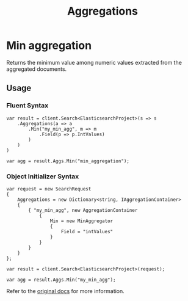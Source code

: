 ﻿---
template: layout.jade
title: Aggregations
menusection: aggregations
menuitem: min
---


# Min aggregation

Returns the minimum value among numeric values extracted from the aggregated documents.
## Usage

### Fluent Syntax

	var result = client.Search<ElasticsearchProject>(s => s
		.Aggregations(a => a
			.Min("my_min_agg", m => m
				.Field(p => p.IntValues)
			)
		)
	)

	var agg = result.Aggs.Min("min_aggregation");

### Object Initializer Syntax

	var request = new SearchRequest
	{
		Aggregations = new Dictionary<string, IAggregationContainer>
		{
			{ "my_min_agg", new AggregationContainer
				{
					Min = new MinAggregator
					{
						Field = "intValues"
					}
				}
			}
		}
	};

	var result = client.Search<ElasticsearchProject>(request);

	var agg = result.Aggs.Min("my_min_agg");

Refer to the [original docs](http://www.elasticsearch.org/guide/en/elasticsearch/reference/current/search-aggregations-metrics-min-aggregation.html) for more information.